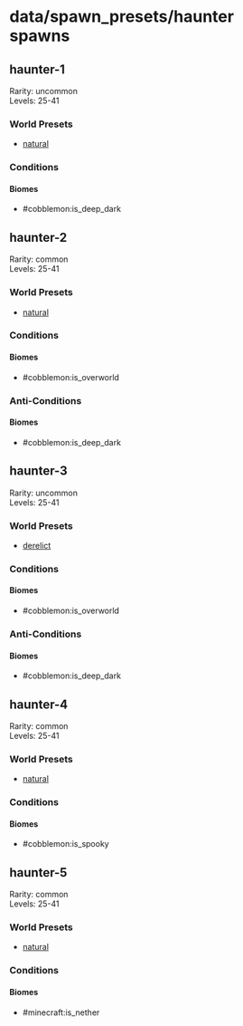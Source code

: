# data/spawn_presets/haunter spawns  
  
## haunter-1  
Rarity: uncommon  
Levels: 25-41  
  
### World Presets  
* [natural](/data/world_presets/natural.md)  
  
### Conditions  
  
#### Biomes  
  * #cobblemon:is_deep_dark
  
  
## haunter-2  
Rarity: common  
Levels: 25-41  
  
### World Presets  
* [natural](/data/world_presets/natural.md)  
  
### Conditions  
  
#### Biomes  
  * #cobblemon:is_overworld
  
  
### Anti-Conditions  
  
#### Biomes  
  * #cobblemon:is_deep_dark
  
  
## haunter-3  
Rarity: uncommon  
Levels: 25-41  
  
### World Presets  
* [derelict](/data/world_presets/derelict.md)  
  
### Conditions  
  
#### Biomes  
  * #cobblemon:is_overworld
  
  
### Anti-Conditions  
  
#### Biomes  
  * #cobblemon:is_deep_dark
  
  
## haunter-4  
Rarity: common  
Levels: 25-41  
  
### World Presets  
* [natural](/data/world_presets/natural.md)  
  
### Conditions  
  
#### Biomes  
  * #cobblemon:is_spooky
  
  
## haunter-5  
Rarity: common  
Levels: 25-41  
  
### World Presets  
* [natural](/data/world_presets/natural.md)  
  
### Conditions  
  
#### Biomes  
  * #minecraft:is_nether
  
